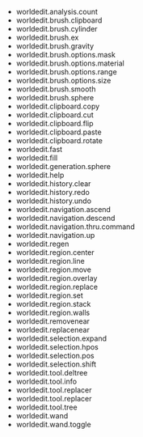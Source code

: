- worldedit.analysis.count
- worldedit.brush.clipboard
- worldedit.brush.cylinder
- worldedit.brush.ex
- worldedit.brush.gravity
- worldedit.brush.options.mask
- worldedit.brush.options.material
- worldedit.brush.options.range
- worldedit.brush.options.size
- worldedit.brush.smooth
- worldedit.brush.sphere
- worldedit.clipboard.copy
- worldedit.clipboard.cut
- worldedit.clipboard.flip
- worldedit.clipboard.paste
- worldedit.clipboard.rotate
- worldedit.fast
- worldedit.fill
- worldedit.generation.sphere
- worldedit.help
- worldedit.history.clear
- worldedit.history.redo
- worldedit.history.undo
- worldedit.navigation.ascend
- worldedit.navigation.descend
- worldedit.navigation.thru.command
- worldedit.navigation.up
- worldedit.regen
- worldedit.region.center
- worldedit.region.line
- worldedit.region.move
- worldedit.region.overlay
- worldedit.region.replace
- worldedit.region.set
- worldedit.region.stack
- worldedit.region.walls
- worldedit.removenear
- worldedit.replacenear
- worldedit.selection.expand
- worldedit.selection.hpos
- worldedit.selection.pos
- worldedit.selection.shift
- worldedit.tool.deltree
- worldedit.tool.info
- worldedit.tool.replacer
- worldedit.tool.replacer
- worldedit.tool.tree
- worldedit.wand
- worldedit.wand.toggle